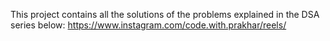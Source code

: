 This project contains all the solutions of the problems explained in the DSA series below:
https://www.instagram.com/code.with.prakhar/reels/ 

